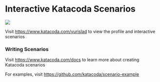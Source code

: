 # Interactive Katacoda Scenarios

[![](http://shields.katacoda.com/katacoda/yurislad/count.svg)](https://www.katacoda.com/yurislad "Get your profile on Katacoda.com")

Visit https://www.katacoda.com/yurislad to view the profile and interactive scenarios

### Writing Scenarios
Visit https://www.katacoda.com/docs to learn more about creating Katacoda scenarios

For examples, visit https://github.com/katacoda/scenario-example
